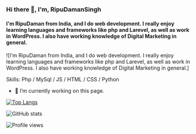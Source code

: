 ### Hi there 👋, I'm, RipuDamanSingh
#### I'm RipuDaman from India, and I do web development. I really enjoy learning languages and frameworks like php and Larevel, as well as work in WordPress. I also have working knowledge of Digital Marketing in general.
![I'm RipuDaman from India, and I do web development. I really enjoy learning languages and frameworks like php and Larevel, as well as work in WordPress. I also have working knowledge of Digital Marketing in general.]


Skills: Php / MySql / JS / HTML / CSS / Python

- 🔭 I’m currently working on this page. 


[![Top Langs](https://github-readme-stats.vercel.app/api/top-langs/?username=Ripu110)](https://github.com/anuraghazra/github-readme-stats)

![GitHub stats](https://github-readme-stats.vercel.app/api?username=Ripu110&show_icons=true&count_private=true)  

![Profile views](https://gpvc.arturio.dev/Ripu110)  
